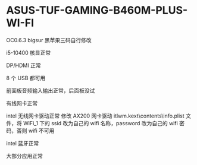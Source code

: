 # ASUS-TUF-GAMING-B460M-PLUS-WI-FI

OC0.6.3 bigsur
黑苹果三码自行修改

i5-10400 核显正常

DP/HDMI 正常

8 个 USB 都可用

前面板音频输入输出正常，后面板没试

有线网卡正常

intel 无线网卡驱动正常 修改 AX200 网卡驱动 itlwm.kext\contents\info.plist 文件，将 WiFi_1 下的 ssid 改为自己的 wifi 名称，password 改为自己的 wifi 密码，否则 wifi 不可用

intel 蓝牙正常

大部分应用正常

